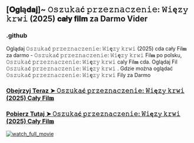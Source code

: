 ## [𝐎𝐠𝐥ą𝐝𝐚𝐣]~ 𝙾𝚜𝚣𝚞𝚔𝚊ć 𝚙𝚛𝚣𝚎𝚣𝚗𝚊𝚌𝚣𝚎𝚗𝚒𝚎: 𝚆𝚒ę𝚣𝚢 𝚔𝚛𝚠𝚒 (2025) 𝐜𝐚ł𝐲 𝐟𝐢𝐥𝐦 za Darmo Vider

### .github

Oglądaj 𝙾𝚜𝚣𝚞𝚔𝚊ć 𝚙𝚛𝚣𝚎𝚣𝚗𝚊𝚌𝚣𝚎𝚗𝚒𝚎: 𝚆𝚒ę𝚣𝚢 𝚔𝚛𝚠𝚒 (2025) cda cały Fil𝐦 za darmo - 𝙾𝚜𝚣𝚞𝚔𝚊ć 𝚙𝚛𝚣𝚎𝚣𝚗𝚊𝚌𝚣𝚎𝚗𝚒𝚎: 𝚆𝚒ę𝚣𝚢 𝚔𝚛𝚠𝚒 Fil𝐦 po polsku, 𝙾𝚜𝚣𝚞𝚔𝚊ć 𝚙𝚛𝚣𝚎𝚣𝚗𝚊𝚌𝚣𝚎𝚗𝚒𝚎: 𝚆𝚒ę𝚣𝚢 𝚔𝚛𝚠𝚒 caly Fil𝐦 cda. Oglądaj Fil 𝙾𝚜𝚣𝚞𝚔𝚊ć 𝚙𝚛𝚣𝚎𝚣𝚗𝚊𝚌𝚣𝚎𝚗𝚒𝚎: 𝚆𝚒ę𝚣𝚢 𝚔𝚛𝚠𝚒 . Gdzie można oglądać 𝙾𝚜𝚣𝚞𝚔𝚊ć 𝚙𝚛𝚣𝚎𝚣𝚗𝚊𝚌𝚣𝚎𝚗𝚒𝚎: 𝚆𝚒ę𝚣𝚢 𝚔𝚛𝚠𝚒 Fily za Darmo

### [Obejrzyj Teraz ➤ 𝙾𝚜𝚣𝚞𝚔𝚊ć 𝚙𝚛𝚣𝚎𝚣𝚗𝚊𝚌𝚣𝚎𝚗𝚒𝚎: 𝚆𝚒ę𝚣𝚢 𝚔𝚛𝚠𝚒 (2025) Cały Fil𝐦](https://streamzy.fun/pl/movie/574475/fi-nal-des-tination-bloo-dlines-gitver)

### [Pobierz Tutaj ➤ 𝙾𝚜𝚣𝚞𝚔𝚊ć 𝚙𝚛𝚣𝚎𝚣𝚗𝚊𝚌𝚣𝚎𝚗𝚒𝚎: 𝚆𝚒ę𝚣𝚢 𝚔𝚛𝚠𝚒 (2025) Cały Fil𝐦](https://streamzy.fun/pl/movie/574475/fi-nal-des-tination-bloo-dlines-gitver)

<a href="https://streamzy.fun/pl/movie/574475/fi-nal-des-tination-bloo-dlines-gitver" rel="nofollow"><img src="https://img.vwassets.com/fivestarcinemas.com.au/redhill/vertical_90b6e136-82c6-4700-998e-36233b24f9a1.jpg" alt="watch_full_movie" data-canonical-src="https://img.vwassets.com/fivestarcinemas.com.au/redhill/vertical_90b6e136-82c6-4700-998e-36233b24f9a1.jpg" style="max-width: 100%;"></a>
